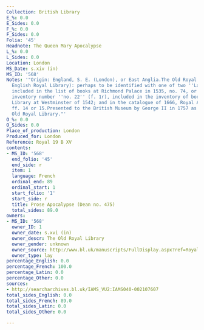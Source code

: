 ```yaml
---
Collection: British Library
E_%: 0.0
E_Sides: 0.0
F_%: 0.0
F_Sides: 0.0
Folia: '45'
Headnote: The Queen Mary Apocalypse
L_%: 0.0
L_Sides: 0.0
Location: London
MS_Date: s.xiv (in)
MS_ID: '568'
Notes: '"Origin: England, S. E. (London), or East Anglia.The Old Royal Library (the
  English Royal Library): perhaps to be identified with one of two ''Lapocalipse''
  included in the list of books at Richmond Palace in 1535, no. 74, or 96; Westminster
  inventory number ''no. 22'' (f. 1r), included in the inventory of books in the Upper
  Library at Westminster of 1542; and in the catalogue of 1666, Royal Appendix 71,
  ff. 14 or 15.Presented to the British Museum by George II in 1757 as part of the
  Old Royal Library."'
O_%: 0.0
O_Sides: 0.0
Place_of_production: London
Produced_for: London
Reference: Royal 19 B XV
contents:
- MS_ID: '568'
  end_folio: '45'
  end_side: r
  item: 1
  language: French
  ordinal_end: 89
  ordinal_start: 1
  start_folio: '1'
  start_side: r
  title: Prose Apocalypse (Dean no. 475)
  total_sides: 89.0
owners:
- MS_ID: '568'
  owner_ID: 1
  owner_date: s.xvi (in)
  owner_descr: The Old Royal Library
  owner_gender: unknown
  owner_source: http://www.bl.uk/manuscripts/FullDisplay.aspx?ref=Royal_MS_19_b_xv
  owner_type: lay
percentage_English: 0.0
percentage_French: 100.0
percentage_Latin: 0.0
percentage_Other: 0.0
sources:
- http://searcharchives.bl.uk/IAMS_VU2:IAMS040-002107607
total_sides_English: 0.0
total_sides_French: 89.0
total_sides_Latin: 0.0
total_sides_Other: 0.0

---
```

